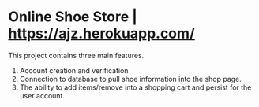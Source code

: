 # Online Shoe Store | https://ajz.herokuapp.com/

This project contains three main features.
1. Account creation and verification
2. Connection to database to pull shoe 
    information into the shop page.
3. The ability to add items/remove into a shopping
    cart and persist for the user account.
     
